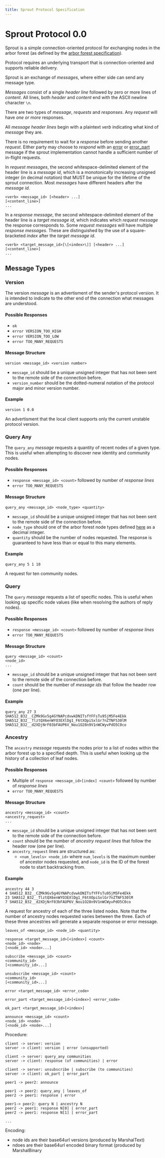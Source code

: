```yaml
---
title: Sprout Protocol Specification
---
```


Sprout Protocol 0.0
===

Sprout is a simple connection-oriented protocol for exchanging nodes
in the arbor forest (as defined by the [arbor forest specification](forest.md)).

Protocol requires an underlying transport that is connection-oriented and supports reliable delivery.

Sprout is an exchange of *messages*, where either side can send any message type.

*Messages* consist of a single *header line* followed by zero or more lines of *content*. All lines, both *header* and *content* end with the ASCII newline character `\n`.

There are two types of *message*, *requests* and *responses*. Any *request* will have _one or more_ responses.

All *message header lines* begin with a plaintext *verb* indicating what kind of *message* they are. 

There is no requirement to wait for a *response* before sending another *request*. Either party may choose to *respond* with an [error](#error) or [error_part](#error_part) message if the sprout implementation cannot handle a sufficient number of in-flight requests.

In *request messages*, the second whitespace-delimited element of the header line is a *message id*, which is a monotonically increasing unsigned integer (in decimal notation) that MUST be unique for the lifetime of the sprout connection. Most *messages* have different headers after the *message id*.

```
<verb> <message_id> [<header> ...]
[<content_line>]
...
```

In a *response message*, the second whitespace-delimited element of the header line is a *target message id*, which indicates which *request message* the response corresponds to. Some *request messages* will have multiple *response messages*. These are distinguished by the use of a square-bracketed *index* after the *target message id*.

```
<verb> <target_message_id>[\[<index>\]] [<header> ...]
[<content_line>]
...
```

## Message Types


### Version

The version *message* is an advertisment of the sender's protocol version. It is intended to indicate to the other end of the connection what messages are understood.

#### Possible Responses

- `ok`
- `error VERSION_TOO_HIGH`
- `error VERSION_TOO_LOW`
- `error TOO_MANY_REQUESTS`

#### Message Structure

```
version <message_id> <version number>
```

- `message_id` should be a unique unsigned integer that has not been sent to the remote side of the connection before.
- `version_number` should be the dotted-numeral notation of the protocol major and minor version number.

#### Example

```
version 1 0.0
```

An advertisment that the local client supports only the current unstable protocol version.

### Query Any

The `query_any` *message* requests a quantity of recent nodes of a given type. This is useful when attempting to discover new identity and community nodes.

#### Possible Responses

- `response <message_id> <count>` followed by <count> number of *response lines*
- `error TOO_MANY_REQUESTS`

#### Message Structure

```
query_any <message_id> <node_type> <quantity>
```

- `message_id` should be a unique unsigned integer that has not been sent to the remote side of the connection before.
- `node_type` should one of the arbor forest node types defined [here](forest.md) as a decimal integer.
- `quantity` should be the number of nodes requested. The response is guaranteed to have less than or equal to this many elements.

#### Example

```
query_any 5 1 10
```

A request for ten community nodes.

### Query 

The `query` *message* requests a list of specific nodes. This is useful when looking up specific node values (like when resolving the authors of reply nodes).

#### Possible Responses

- `response <message_id> <count>` followed by <count> number of *response lines*
- `error TOO_MANY_REQUESTS`

#### Message Structure

```
query <message_id> <count>
<node_id>
...
```

- `message_id` should be a unique unsigned integer that has not been sent to the remote side of the connection before.
- `count` should be the number of *message ids* that follow the header row (one per line).

#### Example

```
query_any 27 3
SHA512_B32__CZMk9Gv5g4GYNAPcdvwkDNITsfYFFsTu95jM5Fe4Ekk
SHA512_B32__TlztQX6enWYO3EXlDg1_F6tXOpiSxlGr7nZTNF530lM
SHA512_B32__d2XDjNrF03bFAUP6V_Nou1O28n9V1nWCWyvPdO5C0co
```

### Ancestry

The `ancestry` *message* requests the nodes prior to a list of nodes within the arbor forest up to a specified depth. This is useful when looking up the history of a collection of leaf nodes.

#### Possible Responses

- Multiple of `response <message_id>[index] <count>` followed by <count> number of *response lines*
- `error TOO_MANY_REQUESTS`

#### Message Structure

```
ancestry <message_id> <count>
<ancestry_request>
...
```

- `message_id` should be a unique unsigned integer that has not been sent to the remote side of the connection before.
- `count` should be the number of *ancestry request lines* that follow the header row (one per line).
- `ancestry_request` lines are structured as:
  - `<num_levels> <node_id>` where `num_levels` is the maximum number of ancestor nodes requested, and `node_id` is the ID of the forest node to start backtracking from.

#### Example

```
ancestry 44 3
4 SHA512_B32__CZMk9Gv5g4GYNAPcdvwkDNITsfYFFsTu95jM5Fe4Ekk
23 SHA512_B32__TlztQX6enWYO3EXlDg1_F6tXOpiSxlGr7nZTNF530lM
7 SHA512_B32__d2XDjNrF03bFAUP6V_Nou1O28n9V1nWCWyvPdO5C0co
```

A request for ancestry of each of the three listed nodes. Note that the number of ancestry nodes requested varies between the three. Each of these three ancestries will generate a separate response or error message.

```
leaves_of <message_id> <node_id> <quantity>

response <target_message_id>[<index>] <count>
<node_id> <node>
[<node_id> <node>...]

subscribe <message_id> <count>
<community_id>
[<community_id>...]

unsubscribe <message_id> <count>
<community_id>
[<community_id>...]

error <target_message_id> <error_code>

error_part <target_message_id>[<index>] <error_code>

ok_part <target_message_id>[<index>]

announce <message_id> <count>
<node_id> <node>
[<node_id> <node>...]
```

Procedure:

```
client -> server: version
server -> client: version | error (unsupported)

client -> server: query_any communities
server -> client: response (of communities) | error

client -> server: unsubscribe | subscribe (to communities)
server -> client: ok_part | error_part

peer1 -> peer2: announce

peer1 -> peer2: query_any | leaves_of
peer2 -> peer1: response | error

peer1-> peer2: query N | ancestry N
peer2 -> peer1: response N[0] | error_part
peer2 -> peer1: response N[1] | error_part

...
```

Encoding:

- node ids are their base64url versions (produced by MarshalText)
- ndoes are their base64url encoded binary format (produced by MarshalBinary

